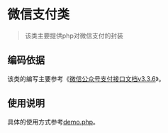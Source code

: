 # 微信支付类

> 该类主要提供php对微信支付的封装

## 编码依据

该类的编写主要参考《[微信公众号支付接口文档v3.3.6](api_v3.3.6.pdf)》。

## 使用说明

具体的使用方式参考[demo.php](demo.php)。

